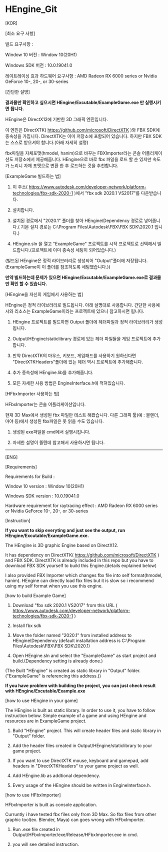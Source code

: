 # HEngine_Git
 
[KOR]

[최소 요구 사항]

빌드 요구사항 : 

Window 10 버전 : Window 10(20H1)

Windows SDK 버전 : 10.0.19041.0

레이트레이싱 효과 하드웨어 요구사항 : AMD Radeon RX 6000 series or Nvidia GeForce 10-, 20-, or 30-series

[간단한 설명]

**결과물만 확인하고 싶으시면 HEngine/Excutable/ExampleGame.exe 만 실행시키면 됩니다.**

HEngine은 DirectX12에 기반한 3D 그래픽 엔진입니다.

이 엔진은 DirectXTK( https://github.com/microsoft/DirectXTK )와 FBX SDK에 종속성을 가집니다.
DirectXTK는 이미 저장소에 포함되어 있습니다. 하지만 FBX SDK는 스스로 받으셔야 합니다.(아래 자세히 설명)

fbx파일을 자체포맷(hmodel, hanim)으로 바꾸는 FBXImporter라는 콘솔 어플리케이션도 저장소에서 제공해줍니다.
HEngine으로 바로 fbx 파일을 로드 할 순 있지만 속도가 느리니 자체 포맷으로 변환 한 후 로드하는 것을 추천합니다.

[ExampleGame 빌드하는 법]

1. 이 주소( https://www.autodesk.com/developer-network/platform-technologies/fbx-sdk-2020-1 )에서 "fbx sdk 2020.1 VS2017"를 다운받습니다.

2. 설치합니다.

3. 설치된 경로에서 "2020.1" 폴더를 찾아  HEngine\Dependency 경로로 넣어줍니다.( 기본 설치 경로는 C:\Program Files\Autodesk\FBX\FBX SDK\2020.1 입니다.)

4. HEngine.sln 을 열고 "ExampleGame" 프로젝트를 시작 프로젝트로 선택해서 빌드합니다.(프로젝트에 이미 종속성 세팅이 되어있습니다.)

(빌드된 HEngine은 정적 라이브러리로 생성되어 "Output"폴더에 저장됩니다.(ExampleGame이 이 폴더를 참조하도록 세팅했습니다.))

**만약 빌드하는데 문제가 있으면 HEngine/Excutable/ExampleGame.exe로 결과물만 확인 할 수 있습니다.**

[HEngine을 자신의 게임에서 사용하는 법]

HEngine은 정적 라이브러리로 빌드됩니다. 아래 설명대로 사용합니다.
간단한 사용예시와 리소스는 ExampleGame이라는 프로젝트에 있으니 참고하시면 됩니다.

1. HEngine 프로젝트를 빌드하면 Output 폴더에 헤더파일과 정적 라이브러리가 생성됩니다.

2.  Output/HEngine/staticlibrary 경로에 있는 헤더 파일들을 게임 프로젝트에 추가합니다.

3. 만약 DirectXTK의 마우스, 키보드, 게임패드를 사용하기 원하신다면 "DirectXTKHeaders"폴더에 있는 헤더 역시 프로젝트에 추가해줍니다.

4. 추가 종속성에 HEngine.lib를 추가해줍니다.

5. 모든 자세한 사용 방법은 EngineInterface.h에 적혀있습니다.

[HFbxImporter 사용하는 법]

HFbxImporter는 콘솔 어플리케이션입니다.

현재 3D Max에서 생성된 fbx 파일만 테스트 해봤습니다. 다른 그래픽 툴(예 : 블렌더, 마야 등)에서 생성된 fbx파일은 못 읽을 수도 있습니다.

1. 생성된 exe파일을 cmd에서 실행시킵니다.

2. 자세한 설명이 뜰텐데 참고해서 사용하시면 됩니다.

-------------------------------------------------------------------------------------------------------------------------------------------------

[ENG]

[Requirements]

Requirements for Build  : 

Window 10 version : Window 10(20H1)

Windows SDK version : 10.0.19041.0

Hardware requirement for raytracing effect  : AMD Radeon RX 6000 series or Nvidia GeForce 10-, 20-, or 30-series

[Instruction]

**If you want to skip everyting and just see the output, run HEngine/Excutable/ExampleGame.exe.**

 The HEngine is 3D graphic Engine based on DirectX12.

 It has dependency on DirectXTK( https://github.com/microsoft/DirectXTK ) and FBX SDK.
 DirectXTK is already included in this repo but you have to download FBX SDK yourself to build this Engine.(details explained below)
 
 I also provided FBX Importer which changes fbx file into self format(hmodel, hanim). HEngine can directly load fbx files but it is slow
 so i recommend using my self format when you use this engine.
 
[how to build Example Game]

1. Download "fbx sdk 2020.1 VS2017" from this URL 
( https://www.autodesk.com/developer-network/platform-technologies/fbx-sdk-2020-1 )

2. Install fbx sdk

3. Move the folder named "2020.1" from installed address to HEngine\Dependency
(default installation address is C:\Program Files\Autodesk\FBX\FBX SDK\2020.1)

4. Open HEngine.sln and select the "ExampleGame" as start project and build.(Dependency setting is already done.)

(The Built "HEngine" is created as static library in "Output" folder.("ExampleGame" is referencing this address.))

**If you have problem with building the project, you can just check result with HEngine/Excutable/Example.exe**

[how to use HEngine in your game]

The HEngine is built as static library. In order to use it, you have to follow instruction below. 
Simple example of a game and using HEngine and resources are in ExampleGame project.

1. Build "HEngine" project. This will create header files and static library in "Output" folder.

2. Add the header files created in Output/HEngine/staticlibrary to your game project.

3. If you want to use DirectXTK mouse, keyboard and gamepad, add headers in "DirectXTKHeaders" to your game project as well.

4. Add HEngine.lib as addtional dependency.

5. Every usage of the HEngine should be written in EngineInterface.h.

[how to use HFbxImporter]

HFbxImporter is built as console application. 

Curruntly i have tested fbx files only from 3D Max. 
So fbx files from other graphic tool(ex. Blender, Maya) can goes wrong with HFbxImporter.

1. Run .exe file created in Output/HFbxImporter/exe/Release/HFbxImporter.exe in cmd.

2. you will see detailed instruction.






